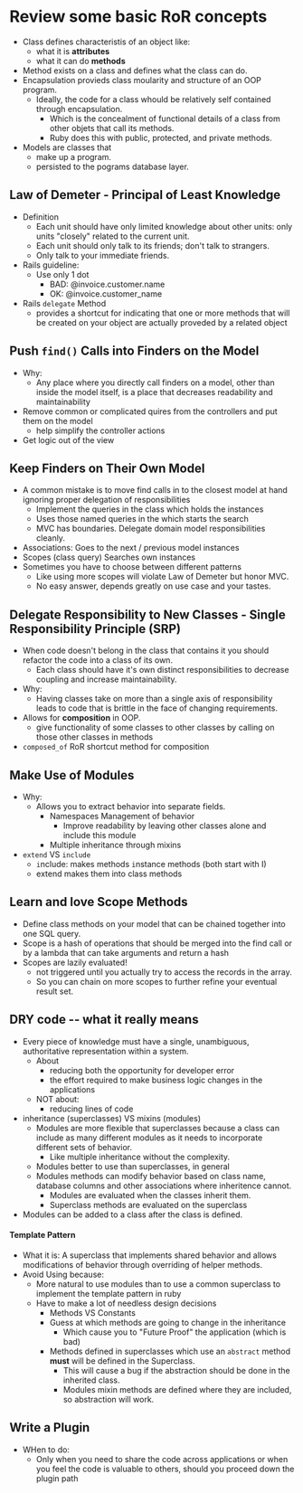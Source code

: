 # Review some basic RoR concepts
  - Class defines characteristis of an object like:
    - what it is __attributes__
    - what it can do __methods__
  - Method exists on a class and defines what the class can do.
  - Encapsulation provieds class moularity and structure of an OOP program.
    - Ideally, the code for a class whould be relatively self contained through encapsulation.
      - Which is the concealment of functional details of a class from other objets that call its methods.
      - Ruby does this with public, protected, and private methods.
  - Models are classes that
    - make up a program.
    - persisted to the pograms database layer.

## Law of Demeter - Principal of Least Knowledge
  - Definition
    - Each unit should have only limited knowledge about other units: only units "closely" related to the current unit.
    - Each unit should only talk to its friends; don't talk to strangers.
    - Only talk to your immediate friends.
  - Rails guideline:
    - Use only 1 dot
      - BAD: @invoice.customer.name
      - OK: @invoice.customer_name
  - Rails `delegate` Method
    - provides a shortcut for indicating that one or more methods that will be created on your object are actually proveded by a related object

## Push `find()` Calls into Finders on the Model
  - Why:
    - Any place where you directly call finders on a model, other than inside the model itself, is a place that decreases readability and maintainability
  - Remove common or complicated quires from the controllers and put them on the model
    - help simplify the controller actions
  - Get logic out of the view

## Keep Finders on Their Own Model
  - A common mistake is to move find calls in to the closest model at hand ignoring proper delegation of responsibilities
    - Implement the queries in the class which holds the instances
    - Uses those named queries in the which starts the search
    - MVC has boundaries.  Delegate domain model responsibilities cleanly.
  - Associations: Goes to the next / previous model instances
  - Scopes (class query) Searches own instances
  - Sometimes you have to choose between different patterns
    - Like using more scopes will violate Law of Demeter but honor MVC.
    - No easy answer, depends greatly on use case and your tastes.

## Delegate Responsibility to New Classes - Single Responsibility Principle (SRP)
  - When code doesn't belong in the class that contains it you should refactor the code into a class of its own.
    - Each class should have it's own distinct responsibilities to decrease coupling and increase maintainability.
  - Why:
    - Having classes take on more than a  single axis of responsibility leads to code that is brittle in the face of changing requirements.
  - Allows for __composition__ in OOP.
    - give functionality of some classes to other classes by calling on those other classes in methods
  - `composed_of` RoR shortcut method for composition

## Make Use of Modules
  - Why:
    - Allows you to extract behavior into separate fields.
      - Namespaces Management of behavior
        - Improve readability by leaving other classes alone and include this module
      - Multiple inheritance through mixins
  - `extend` VS `include`
    - `i`nclude: makes methods `i`nstance methods (both start with I)
    - extend makes them into class methods

## Learn and love Scope Methods
  - Define class methods on your model that can be chained together into one SQL query.
  - Scope is a hash of operations that should be merged into the find call or by a lambda that can take arguments and return a hash
  - Scopes are lazily evaluated!
    - not triggered until you actually try to access the records in the array.
    - So you can chain on more scopes to further refine your eventual result set.

## DRY code -- what it really means
  - Every piece of knowledge must have a single, unambiguous, authoritative representation within a system.
    - About
      - reducing both the opportunity for developer error
      - the effort required to make business logic changes in the applications
    - NOT about:
      - reducing lines of code
  - inheritance (superclasses) VS mixins (modules)
    - Modules are more flexible that superclasses because a class can include as many different modules as it needs to incorporate different sets of behavior.
      - Like multiple inheritance without the complexity.
    - Modules better to use than superclasses, in general
    - Modules methods can modify behavior based on class name, database columns and other associations where inheritence cannot.
      - Modules are evaluated when the classes inherit them.
      - Superclass methods are evaluated on the superclass
  - Modules can be added to a class after the class is defined.

#### Template Pattern
  - What it is: A superclass that implements shared behavior and allows modifications of behavior through overriding of helper methods.
  - Avoid Using because:
    - More natural to use modules than to use a common superclass to implement the template pattern in ruby
    - Have to make a lot of needless design decisions
      - Methods VS Constants
      - Guess at which methods are going to change in the inheritance
        - Which cause you to "Future Proof" the application (which is bad)
      - Methods defined in superclasses which use an ` abstract ` method __must__ will be defined in the Superclass.
        - This will cause a bug if the abstraction should be done in the inherited class.
        - Modules mixin methods are defined where they are included, so abstraction will work.

## Write a Plugin
  - WHen to do:
    - Only when you need to share the code across applications or when you feel the code is valuable to others, should you proceed down the plugin path
